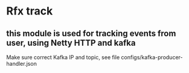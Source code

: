 
# Rfx track
## this module is used for tracking events from user, using Netty HTTP and kafka
Make sure correct Kafka IP and topic, see file configs/kafka-producer-handler.json
